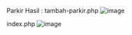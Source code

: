 Parkir
Hasil :
tambah-parkir.php
![image](https://github.com/Hanifaldin/Parkir/assets/145411013/10eff04f-f752-4172-ab9b-49179acd1d72)

index.php
![image](https://github.com/Hanifaldin/Parkir/assets/145411013/a860cc69-b0ba-4abf-81b8-59501db61574)

